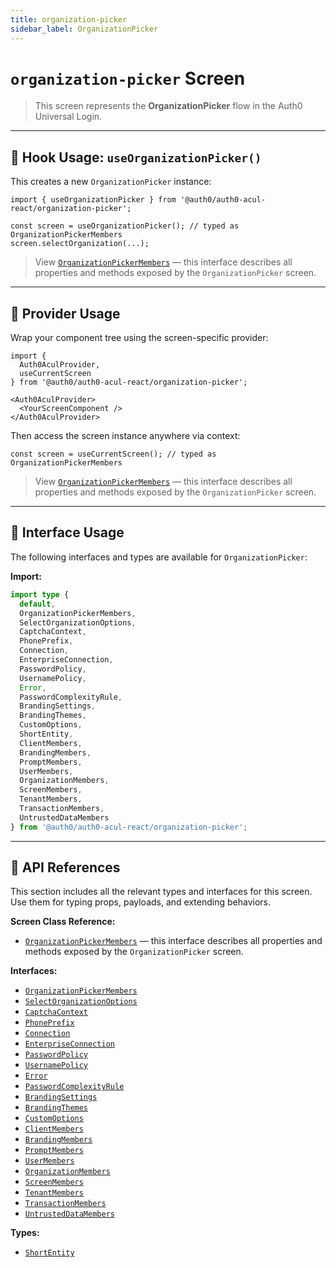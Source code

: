 ```yaml
---
title: organization-picker
sidebar_label: OrganizationPicker
---
```


# `organization-picker` Screen

> This screen represents the **OrganizationPicker** flow in the Auth0 Universal Login.

---

## 🔹 Hook Usage: `useOrganizationPicker()`

This creates a new `OrganizationPicker` instance:

```tsx
import { useOrganizationPicker } from '@auth0/auth0-acul-react/organization-picker';

const screen = useOrganizationPicker(); // typed as OrganizationPickerMembers
screen.selectOrganization(...);
```

> View [`OrganizationPickerMembers`](https://auth0.github.io/universal-login/interfaces/Classes.OrganizationPickerMembers.html) — this interface describes all properties and methods exposed by the `OrganizationPicker` screen.

---

## 🔹 Provider Usage

Wrap your component tree using the screen-specific provider:

```tsx
import {
  Auth0AculProvider,
  useCurrentScreen
} from '@auth0/auth0-acul-react/organization-picker';

<Auth0AculProvider>
  <YourScreenComponent />
</Auth0AculProvider>
```

Then access the screen instance anywhere via context:

```tsx
const screen = useCurrentScreen(); // typed as OrganizationPickerMembers
```

> View [`OrganizationPickerMembers`](https://auth0.github.io/universal-login/interfaces/Classes.OrganizationPickerMembers.html) — this interface describes all properties and methods exposed by the `OrganizationPicker` screen.

---

## 🔹 Interface Usage

The following interfaces and types are available for `OrganizationPicker`:

**Import:**

```ts
import type {
  default,
  OrganizationPickerMembers,
  SelectOrganizationOptions,
  CaptchaContext,
  PhonePrefix,
  Connection,
  EnterpriseConnection,
  PasswordPolicy,
  UsernamePolicy,
  Error,
  PasswordComplexityRule,
  BrandingSettings,
  BrandingThemes,
  CustomOptions,
  ShortEntity,
  ClientMembers,
  BrandingMembers,
  PromptMembers,
  UserMembers,
  OrganizationMembers,
  ScreenMembers,
  TenantMembers,
  TransactionMembers,
  UntrustedDataMembers
} from '@auth0/auth0-acul-react/organization-picker';
```

---

## 🔸 API References

This section includes all the relevant types and interfaces for this screen. Use them for typing props, payloads, and extending behaviors.

**Screen Class Reference:**  
- [`OrganizationPickerMembers`](https://auth0.github.io/universal-login/interfaces/Classes.OrganizationPickerMembers.html) — this interface describes all properties and methods exposed by the `OrganizationPicker` screen.

**Interfaces:**
- [`OrganizationPickerMembers`](https://auth0.github.io/universal-login/interfaces/Classes.OrganizationPickerMembers.html)
- [`SelectOrganizationOptions`](https://auth0.github.io/universal-login/interfaces/Classes.SelectOrganizationOptions.html)
- [`CaptchaContext`](https://auth0.github.io/universal-login/interfaces/Classes.CaptchaContext.html)
- [`PhonePrefix`](https://auth0.github.io/universal-login/interfaces/Classes.PhonePrefix.html)
- [`Connection`](https://auth0.github.io/universal-login/interfaces/Classes.Connection.html)
- [`EnterpriseConnection`](https://auth0.github.io/universal-login/interfaces/Classes.EnterpriseConnection.html)
- [`PasswordPolicy`](https://auth0.github.io/universal-login/interfaces/Classes.PasswordPolicy.html)
- [`UsernamePolicy`](https://auth0.github.io/universal-login/interfaces/Classes.UsernamePolicy.html)
- [`Error`](https://auth0.github.io/universal-login/interfaces/Classes.Error.html)
- [`PasswordComplexityRule`](https://auth0.github.io/universal-login/interfaces/Classes.PasswordComplexityRule.html)
- [`BrandingSettings`](https://auth0.github.io/universal-login/interfaces/Classes.BrandingSettings.html)
- [`BrandingThemes`](https://auth0.github.io/universal-login/interfaces/Classes.BrandingThemes.html)
- [`CustomOptions`](https://auth0.github.io/universal-login/interfaces/Classes.CustomOptions.html)
- [`ClientMembers`](https://auth0.github.io/universal-login/interfaces/Classes.ClientMembers.html)
- [`BrandingMembers`](https://auth0.github.io/universal-login/interfaces/Classes.BrandingMembers.html)
- [`PromptMembers`](https://auth0.github.io/universal-login/interfaces/Classes.PromptMembers.html)
- [`UserMembers`](https://auth0.github.io/universal-login/interfaces/Classes.UserMembers.html)
- [`OrganizationMembers`](https://auth0.github.io/universal-login/interfaces/Classes.OrganizationMembers.html)
- [`ScreenMembers`](https://auth0.github.io/universal-login/interfaces/Classes.ScreenMembers.html)
- [`TenantMembers`](https://auth0.github.io/universal-login/interfaces/Classes.TenantMembers.html)
- [`TransactionMembers`](https://auth0.github.io/universal-login/interfaces/Classes.TransactionMembers.html)
- [`UntrustedDataMembers`](https://auth0.github.io/universal-login/interfaces/Classes.UntrustedDataMembers.html)


**Types:**
- [`ShortEntity`](https://auth0.github.io/universal-login/types/Classes.ShortEntity.html)
